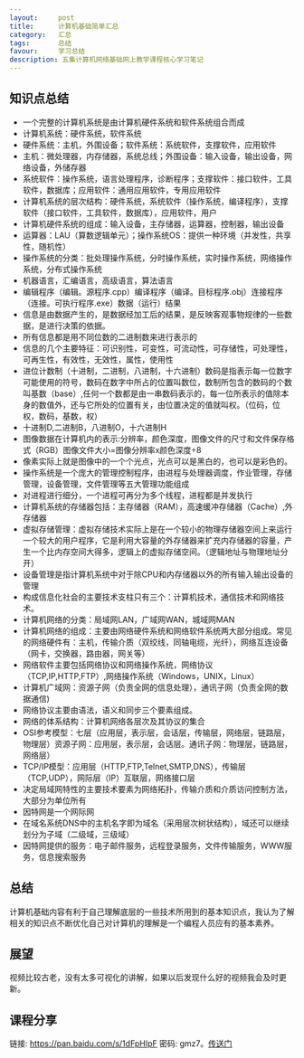 ```yaml
---
layout:     post
title:      计算机基础简单汇总
category:   汇总
tags:       总结
favour:     学习总结
description: 五集计算机网络基础网上教学课程核心学习笔记
---
```


## 知识点总结

* 一个完整的计算机系统是由计算机硬件系统和软件系统组合而成
* 计算机系统：硬件系统，软件系统
* 硬件系统：主机，外围设备；软件系统：系统软件，支撑软件，应用软件
* 主机：微处理器，内存储器，系统总线；外围设备：输入设备，输出设备，网络设备，外储存器
* 系统软件：操作系统，语言处理程序，诊断程序；支撑软件：接口软件，工具软件，数据库；应用软件：通用应用软件，专用应用软件
* 计算机系统的层次结构：硬件系统，系统软件（操作系统，编译程序），支撑软件（接口软件，工具软件，数据库），应用软件，用户
* 计算机硬件系统的组成：输入设备，主存储器，运算器，控制器，输出设备
* 运算器：LAU（算数逻辑单元）；操作系统OS：提供一种环境（并发性，共享性，随机性）
* 操作系统的分类：批处理操作系统，分时操作系统，实时操作系统，网络操作系统，分布式操作系统
* 机器语言，汇编语言，高级语言，算法语言
* 编辑程序（编辑。源程序.cpp）编译程序（编译。目标程序.obj）连接程序（连接。可执行程序.exe）数据（运行）结果
* 信息是由数据产生的，是数据经加工后的结果，是反映客观事物规律的一些数据，是进行决策的依据。
* 所有信息都是用不同位数的二进制数来进行表示的
* 信息的几个主要特征：可识别性，可变性，可流动性，可存储性，可处理性，可再生性，有效性，无效性，属性，使用性
* 进位计数制（十进制，二进制，八进制，十六进制）数码是指表示每一位数字可能使用的符号，数码在数字中所占的位置叫数位，数制所包含的数码的个数叫基数（base）,任何一个数都是由一串数码表示的，每一位所表示的值除本身的数值外，还与它所处的位置有关，由位置决定的值就叫权。（位码，位权，数码，基数，权）
* 十进制D,二进制B，八进制O，十六进制H
* 图像数据在计算机内的表示:分辨率，颜色深度，图像文件的尺寸和文件保存格式（RGB）图像文件大小=图像分辨率x颜色深度÷8
* 像素实际上就是图像中的一个个光点，光点可以是黑白的，也可以是彩色的。
* 操作系统是一个庞大的管理控制程序，由进程与处理器调度，作业管理，存储管理，设备管理，文件管理等五大管理功能组成
* 对进程进行细分，一个进程可再分为多个线程，进程都是并发执行
* 计算机系统的存储器包括：主存储器（RAM），高速缓冲存储器（Cache）,外存储器
* 虚拟存储管理：虚拟存储技术实际上是在一个较小的物理存储器空间上来运行一个较大的用户程序，它是利用大容量的外存储器来扩充内存储器的容量，产生一个比内存空间大得多，逻辑上的虚拟存储空间。（逻辑地址与物理地址分开）
* 设备管理是指计算机系统中对于除CPU和内存储器以外的所有输入输出设备的管理
* 构成信息化社会的主要技术支柱只有三个：计算机技术，通信技术和网络技术。
* 计算机网络的分类：局域网LAN，广域网WAN，城域网MAN
* 计算机网络的组成：主要由网络硬件系统和网络软件系统两大部分组成。常见的网络硬件有：主机，传输介质（双绞线，同轴电缆，光纤），网络互连设备（网卡，交换器，路由器，网关等）
* 网络软件主要包括网络协议和网络操作系统，网络协议（TCP,IP,HTTP,FTP）,网络操作系统（Windows，UNIX，Linux）
* 计算机广域网：资源子网（负责全网的信息处理），通讯子网（负责全网的数据通信)
* 网络协议主要由语法，语义和同步三个要素组成。
* 网络的体系结构：计算机网络各层次及其协议的集合
* OSI参考模型：七层（应用层，表示层，会话层，传输层，网络层，链路层，物理层）资源子网：应用层，表示层，会话层。通讯子网：物理层，链路层，网络层）
* TCP/IP模型：应用层（HTTP,FTP,Telnet,SMTP,DNS），传输层（TCP,UDP），网际层（IP）互联层，网络接口层
* 决定局域网特性的主要技术要素为网络拓扑，传输介质和介质访问控制方法，大部分为单位所有
* 因特网是一个网际网
* 在域名系统DNS中的主机名字即为域名（采用层次树状结构），域还可以继续划分为子域（二级域，三级域）
* 因特网提供的服务：电子邮件服务，远程登录服务，文件传输服务，WWW服务，信息搜索服务

## 总结

计算机基础内容有利于自己理解底层的一些技术所用到的基本知识点，我认为了解相关的知识点不断优化自己对计算机的理解是一个编程人员应有的基本素养。

## 展望

视频比较古老，没有太多可视化的讲解，如果以后发现什么好的视频我会及时更新。

## 课程分享

链接: https://pan.baidu.com/s/1dFpHIpF 密码: gmz7。[传送门](https://pan.baidu.com/s/1dFpHIpF)
